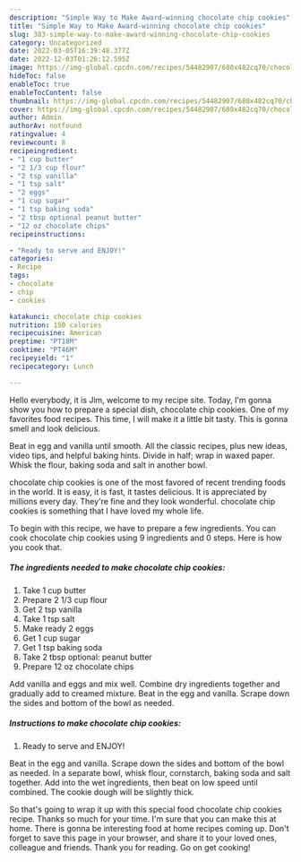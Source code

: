 ```yaml
---
description: "Simple Way to Make Award-winning chocolate chip cookies"
title: "Simple Way to Make Award-winning chocolate chip cookies"
slug: 383-simple-way-to-make-award-winning-chocolate-chip-cookies
category: Uncategorized
date: 2022-03-05T16:39:48.377Z
date: 2022-12-03T01:26:12.595Z
image: https://img-global.cpcdn.com/recipes/54482907/680x482cq70/chocolate-chip-cookies-recipe-main-photo.jpg
hideToc: false
enableToc: true
enableTocContent: false
thumbnail: https://img-global.cpcdn.com/recipes/54482907/680x482cq70/chocolate-chip-cookies-recipe-main-photo.jpg
cover: https://img-global.cpcdn.com/recipes/54482907/680x482cq70/chocolate-chip-cookies-recipe-main-photo.jpg
author: Admin
authorAv: notfound
ratingvalue: 4
reviewcount: 8
recipeingredient:
- "1 cup butter"
- "2 1/3 cup flour"
- "2 tsp vanilla"
- "1 tsp salt"
- "2 eggs"
- "1 cup sugar"
- "1 tsp baking soda"
- "2 tbsp optional peanut butter"
- "12 oz chocolate chips"
recipeinstructions:

- "Ready to serve and ENJOY!"
categories:
- Recipe
tags:
- chocolate
- chip
- cookies

katakunci: chocolate chip cookies 
nutrition: 150 calories
recipecuisine: American
preptime: "PT18M"
cooktime: "PT46M"
recipeyield: "1"
recipecategory: Lunch

---
```



Hello everybody, it is Jim, welcome to my recipe site. Today, I'm gonna show you how to prepare a special dish, chocolate chip cookies. One of my favorites food recipes. This time, I will make it a little bit tasty. This is gonna smell and look delicious.

Beat in egg and vanilla until smooth. All the classic recipes, plus new ideas, video tips, and helpful baking hints. Divide in half; wrap in waxed paper. Whisk the flour, baking soda and salt in another bowl.

chocolate chip cookies is one of the most favored of recent trending foods in the world. It is easy, it is fast, it tastes delicious. It is appreciated by millions every day. They're fine and they look wonderful. chocolate chip cookies is something that I have loved my whole life.


To begin with this recipe, we have to prepare a few ingredients. You can cook chocolate chip cookies using 9 ingredients and 0 steps. Here is how you cook that.

<!--inarticleads1-->

##### The ingredients needed to make chocolate chip cookies:

1. Take 1 cup butter
1. Prepare 2 1/3 cup flour
1. Get 2 tsp vanilla
1. Take 1 tsp salt
1. Make ready 2 eggs
1. Get 1 cup sugar
1. Get 1 tsp baking soda
1. Take 2 tbsp optional: peanut butter
1. Prepare 12 oz chocolate chips


Add vanilla and eggs and mix well. Combine dry ingredients together and gradually add to creamed mixture. Beat in the egg and vanilla. Scrape down the sides and bottom of the bowl as needed. 

<!--inarticleads2-->

##### Instructions to make chocolate chip cookies:


1. Ready to serve and ENJOY!

Beat in the egg and vanilla. Scrape down the sides and bottom of the bowl as needed. In a separate bowl, whisk flour, cornstarch, baking soda and salt together. Add into the wet ingredients, then beat on low speed until combined. The cookie dough will be slightly thick. 

So that's going to wrap it up with this special food chocolate chip cookies recipe. Thanks so much for your time. I'm sure that you can make this at home. There is gonna be interesting food at home recipes coming up. Don't forget to save this page in your browser, and share it to your loved ones, colleague and friends. Thank you for reading. Go on get cooking!
